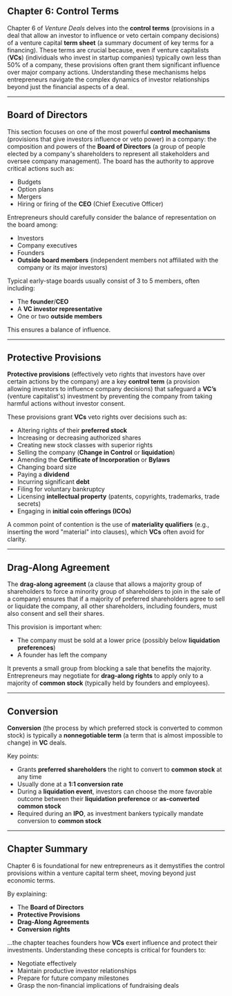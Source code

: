 ## Chapter 6: Control Terms

Chapter 6 of _Venture Deals_ delves into the **control terms** (provisions in a deal that allow an investor to influence or veto certain company decisions) of a venture capital **term sheet** (a summary document of key terms for a financing). These terms are crucial because, even if venture capitalists (**VCs**) (individuals who invest in startup companies) typically own less than 50% of a company, these provisions often grant them significant influence over major company actions. Understanding these mechanisms helps entrepreneurs navigate the complex dynamics of investor relationships beyond just the financial aspects of a deal.

---

## Board of Directors

This section focuses on one of the most powerful **control mechanisms** (provisions that give investors influence or veto power) in a company: the composition and powers of the **Board of Directors** (a group of people elected by a company's shareholders to represent all stakeholders and oversee company management). The board has the authority to approve critical actions such as:

- Budgets
- Option plans
- Mergers
- Hiring or firing of the **CEO** (Chief Executive Officer)

Entrepreneurs should carefully consider the balance of representation on the board among:

- Investors
- Company executives
- Founders
- **Outside board members** (independent members not affiliated with the company or its major investors)

Typical early-stage boards usually consist of 3 to 5 members, often including:

- The **founder**/**CEO**
- A **VC investor representative**
- One or two **outside members**

This ensures a balance of influence.

---

## Protective Provisions

**Protective provisions** (effectively veto rights that investors have over certain actions by the company) are a key **control term** (a provision allowing investors to influence company decisions) that safeguard a **VC’s** (venture capitalist's) investment by preventing the company from taking harmful actions without investor consent.

These provisions grant **VCs** veto rights over decisions such as:

- Altering rights of their **preferred stock**
- Increasing or decreasing authorized shares
- Creating new stock classes with superior rights
- Selling the company (**Change in Control** or **liquidation**)
- Amending the **Certificate of Incorporation** or **Bylaws**
- Changing board size
- Paying a **dividend**
- Incurring significant **debt**
- Filing for voluntary bankruptcy
- Licensing **intellectual property** (patents, copyrights, trademarks, trade secrets)
- Engaging in **initial coin offerings (ICOs)**

A common point of contention is the use of **materiality qualifiers** (e.g., inserting the word "material" into clauses), which **VCs** often avoid for clarity.

---

## Drag-Along Agreement

The **drag-along agreement** (a clause that allows a majority group of shareholders to force a minority group of shareholders to join in the sale of a company) ensures that if a majority of preferred shareholders agree to sell or liquidate the company, all other shareholders, including founders, must also consent and sell their shares.

This provision is important when:

- The company must be sold at a lower price (possibly below **liquidation preferences**)
- A founder has left the company

It prevents a small group from blocking a sale that benefits the majority. Entrepreneurs may negotiate for **drag-along rights** to apply only to a majority of **common stock** (typically held by founders and employees).

---

## Conversion

**Conversion** (the process by which preferred stock is converted to common stock) is typically a **nonnegotiable term** (a term that is almost impossible to change) in **VC** deals.

Key points:

- Grants **preferred shareholders** the right to convert to **common stock** at any time
- Usually done at a **1:1 conversion rate**
- During a **liquidation event**, investors can choose the more favorable outcome between their **liquidation preference** or **as-converted common stock**
- Required during an **IPO**, as investment bankers typically mandate conversion to **common stock**

---

## Chapter Summary

Chapter 6 is foundational for new entrepreneurs as it demystifies the control provisions within a venture capital term sheet, moving beyond just economic terms.

By explaining:

- The **Board of Directors**
- **Protective Provisions**
- **Drag-Along Agreements**
- **Conversion rights**

…the chapter teaches founders how **VCs** exert influence and protect their investments. Understanding these concepts is critical for founders to:

- Negotiate effectively
- Maintain productive investor relationships
- Prepare for future company milestones
- Grasp the non-financial implications of fundraising deals
